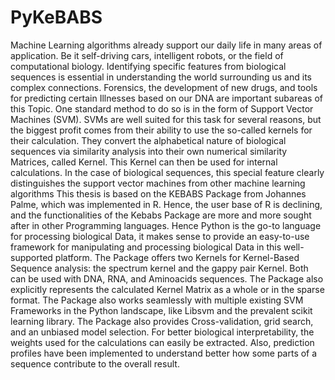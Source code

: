 # PyKeBABS
Machine Learning algorithms already support our daily life in many areas of application.
Be it self-driving cars, intelligent robots, or the field of computational biology. 
Identifying specific features from biological sequences is essential in understanding the world
surrounding us and its complex connections. Forensics, the development of new drugs,
and tools for predicting certain Illnesses based on our DNA are important subareas of
this Topic. One standard method to do so is in the form of Support Vector Machines
(SVM). SVMs are well suited for this task for several reasons, but the biggest profit
comes from their ability to use the so-called kernels for their calculation. They convert
the alphabetical nature of biological sequences via similarity analysis into their own
numerical similarity Matrices, called Kernel. This Kernel can then be used for internal
calculations. In the case of biological sequences, this special feature clearly distinguishes
the support vector machines from other machine learning algorithms
This thesis is based on the KEBABS Package from Johannes Palme, which was implemented
in R. Hence, the user base of R is declining, and the functionalities of the
Kebabs Package are more and more sought after in other Programming languages.
Hence Python is the go-to language for processing biological Data, it makes sense to
provide an easy-to-use framework for manipulating and processing biological Data in
this well-supported platform. The Package offers two Kernels for Kernel-Based Sequence
analysis: the spectrum kernel and the gappy pair Kernel. Both can be used with DNA,
RNA, and Aminoacids sequences. The Package also explicitly represents the calculated
Kernel Matrix as a whole or in the sparse format. The Package also works seamlessly
with multiple existing SVM Frameworks in the Python landscape, like Libsvm and the
prevalent scikit learning library.
The Package also provides Cross-validation, grid search, and an unbiased model selection. 
For better biological interpretability, the weights used for the calculations can
easily be extracted. Also, prediction profiles have been implemented to understand better
how some parts of a sequence contribute to the overall result.


